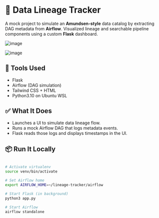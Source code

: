 # 🧬 Data Lineage Tracker

A mock project to simulate an **Amundsen-style** data catalog by extracting DAG metadata from **Airflow**. Visualized lineage and searchable
pipeline components using a custom **Flask** dashboard.

![image](https://github.com/user-attachments/assets/a62d3712-5e85-4e6b-9bf4-2a3f9aa4a14f)

![image](https://github.com/user-attachments/assets/f8ba3764-3fd6-4bd5-8cd3-d6e2e574e8f0)


## 🔧 Tools Used
- Flask
- Airflow (DAG simulation)
- Tailwind CSS + HTML
- Python3.10 on Ubuntu WSL

## ✅ What It Does
- Launches a UI to simulate data lineage flow.
- Runs a mock Airflow DAG that logs metadata events.
- Flask reads those logs and displays timestamps in the UI.

## 📦 Run It Locally

```bash

# Activate virtualenv
source venv/bin/activate

# Set Airflow home
export AIRFLOW_HOME=~/lineage-tracker/airflow

# Start Flask (in background)
python3 app.py

# Start Airflow
airflow standalone
